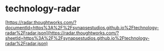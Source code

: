 # technology-radar

[https://radar.thoughtworks.com/?documentId=https%3A%2F%2Fsynapsestudios.github.io%2Ftechnology-radar%2Fradar.json](https://radar.thoughtworks.com/?sheetId=https%3A%2F%2Fsynapsestudios.github.io%2Ftechnology-radar%2Fradar.json)
